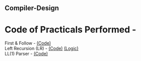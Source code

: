 ## Compiler-Design   
# Code of Practicals Performed -    
First & Follow - [(Code)](./Practical/First%20&%20Follow/firstnfollow_bottomUp.py)   
Left Recursion (LR) - [(Code)](./Practical/Left%20Recursion%20(Direct%20%26%20Indirect%20LR)/Eliminate_IdLR_DLR.py)       [(Logic)](./Practical/Left%20Recursion%20(Direct%20%26%20Indirect%20LR)/logic_LR.py)    
LL(1) Parser - [(Code)](./Practical/LL(1)%20Parser/ll(1)_parser.py)   

